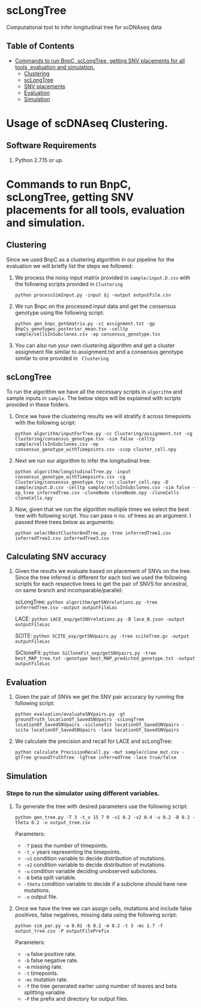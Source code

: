 # scLongTree
Computational tool to infer longitudinal tree for scDNAseq data

## Table of Contents
- [Commands to run BnpC, scLongTree, getting SNV placements for all tools, evaluation and simulation.](#commands_3methods)
    * [Clustering](#clustering)
    * [scLongTree](#scLongTree)
    * [SNV placements](#snvAccuracy)
    * [Evaluation](#evaluation)
    * [Simulation](#simulation)

# <a name="usage_of_scDNAseq_clustering"></a>Usage of scDNAseq Clustering.
## <a name="software_requirements"></a>Software Requirements ##

1. Python 2.7.15 or up.

# <a name="commands_3methods"></a>Commands to run BnpC, scLongTree, getting SNV placements for all tools, evaluation and simulation. #

## <a name="clustering"></a>Clustering ##

Since we used BnpC as a clustering algorithm in our pipeline for the evaluation we will briefly list the steps we followed:

1. We process the noisy input matrix provided in ``` sample/input.D.csv ``` with the following scripts provided in ``` Clustering ```

	``` python processSimInput.py -input $j -output outputFile.csv ```

2. We run Bnpc on the processed input data and get the consensus genotype using the following script:

	``` python gen_bnpc_getGmatrix.py -cc assignment.txt -gp BnpCs_genotypes_posterior_mean.tsv -celltp sample/cellsInSubclones.csv -op consensus_genotype.tsv ```

3. You can also run your own clustering algorithm and get a cluster assignment file similar to assignment.txt and a consensus genotype similar to one provided in ``` Clustering```

## <a name="scLongTree"></a>scLongTree ## 

To run the algorithm we have all the necessary scripts in ``` algorithm ``` and sample inputs in ``` sample ```. The below steps will be explained with scripts provided in these folders.

1. Once we have the clustering results we will stratify it across timepoints with the following script:

	``` python algorithm/inputForTree.py -cc Clustering/assignment.txt -cg Clustering/consensus_genotype.tsv -sim false -celltp sample/cellsInSubclones.csv -op consensus_genotype_withTimepoints.csv -ccop cluster_cell.npy ```

2. Next we run our algorithm to infer the longitudinal tree:

	``` python algorithm/longitudinalTree.py -input consensus_genotype_withTimepoints.csv -cg Clustering/consensus_genotype.tsv -cc cluster_cell.npy -D sample/input.D.csv -celltp sample/cellsInSubclones.csv -sim false -op_tree inferredTree.csv -cloneNode cloneNode.npy -cloneCells cloneCells.npy ```

3. Now, given that we run the algorithm multiple times we select the best tree with following script. You can pass n no. of trees as an argument. I passed three trees below as arguments:

	``` python selectBestClusterAndTree.py -tree inferredTree1.csv inferredTree2.csv inferredTree3.csv ```

## <a name="snvAccuracy"></a>Calculating SNV accuracy ##

1. Given the results we evaluate based on placement of SNVs on the tree. Since the tree inferred is different for each tool we used the following scripts for each respective trees to get the pair of SNVS for ancestral, on same branch and incomparable/parallel:

	scLongTree: ``` python algorithm/getSNVrelations.py -tree inferredTree.csv -output outputFileLoc ```

	LACE:	``` python LACE_exp/getSNVrelations.py -B lace_B.json -output outputFileLoc ```

	SCITE: ``` python SCITE_exp/getSNVpairs.py -tree sciteTree.gv -output outputFileLoc ```

	SiCloneFit: ``` python SiCloneFit_exp/getSNVpairs.py -tree best_MAP_tree.txt -genotype best_MAP_predicted_genotype.txt -output outputFileLoc ```
	
## <a name="evaluation"></a>Evaluation ##

1. Given the pair of SNVs we get the SNV pair accuracy by running the following script:

	``` python evaluation/evaluateSNVpairs.py -gt groundTruth_locationOf_SavedSNVpairs -scLongTree locationOf_SavedSNVpairs -siclonefit locationOf_SavedSNVpairs -scite locationOf_SavedSNVpairs -lace locationOf_SavedSNVpairs ```

2. We calculate the precision and recall for LACE and scLongTree:

	``` python calculate_PrecisionRecall.py -mut sample/clone_mut.csv -gtTree groundTruthTree -lgTree inferredTree -lace true/false ```

## <a name="simulation"></a>Simulation ##

### Steps to run the simulator using different variables. ###

1. To generate the tree with desired parameters use the following script:
   
   ``` python gen_tree.py -T 3 -t_v 15 7 0 -v1 0.2 -v2 0.4 -u 0.2 -B 0.2 -theta 0.2 -o output_tree.csv ```
   
   Parameters:
   
   * ```-T``` pass the number of timepoints.
   * ```-t_v``` years representing the timepoints.
   * ```-v1``` condition variable to decide distribution of mutations.
   * ```-v2``` condition variable to decide distribution of mutations.
   * ```-u``` condition variable deciding unobserved subclones.
   * ```-B``` beta split variable.
   * ```-theta``` condition variable to decide if a subclone should have new mutations.
   * ```-o``` output file.

3. Once we have the tree we can assign cells, mutations and include false positives, false negatives, missing data using the following script:

   	``` python sim_par.py -a 0.01 -b 0.2 -m 0.2 -t 3 -mc 1.7 -f output_tree.csv -P outputFilePrefix ```
   
   Parameters:
   * ```-a``` false positive rate.
   * ```-b``` false negative rate.
   * ```-m``` missing rate.
   * ```-t``` timepoints.
   * ```-mc``` mutation rate.
   * ```-f``` the tree generated earlier using number of leaves and beta splitting variable.
   * ```-P``` the prefix and directory for output files.

